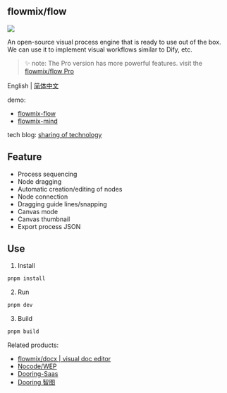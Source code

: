 ## flowmix/flow

![](https://cdn.dooring.cn/cp2.gif)

An open-source visual process engine that is ready to use out of the box. We can use it to implement visual workflows similar to Dify, etc.

> ✨ note: The Pro version has more powerful features. visit the [flowmix/flow Pro](http://flowmix.turntip.cn/flow)

English | [简体中文](./zh.md)

demo: 

- [flowmix-flow](http://flowmix.turntip.cn/flow-v0)
- [flowmix-mind](http://flowmix.turntip.cn/flow-v1)


tech blog: [sharing of technology](http://flowmix.turntip.cn/flow/static/logo.ce1bcd6a.jpeg)

## Feature

- Process sequencing
- Node dragging
- Automatic creation/editing of nodes
- Node connection
- Dragging guide lines/snapping
- Canvas mode
- Canvas thumbnail
- Export process JSON

## Use

1. Install

```bash
pnpm install
```

2.  Run

```bash
pnpm dev
```

3. Build

```bash
pnpm build
```

Related products:

- [flowmix/docx |  visual doc editor](http://flowmix.turntip.cn/docx)
- [Nocode/WEP](http://doc.dooring.vip)
- [Dooring-Saas](https://dooring.vip)
- [Dooring 智图](https://magic.dooring.vip)